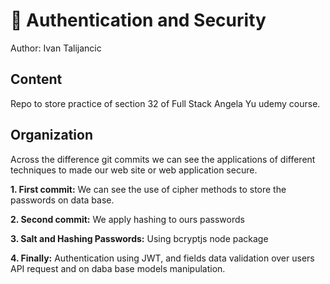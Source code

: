 # :rocket: Authentication and Security
Author: Ivan Talijancic

## Content
Repo to store practice of section 32 of Full Stack Angela Yu udemy course.

## Organization
Across the difference git commits we can see the applications of different techniques to made our web site or web application secure.

**1. First commit:** We can see the use of cipher methods to store the passwords on data base.

**2. Second commit:** We apply hashing to ours passwords

**3. Salt and Hashing Passwords:** Using bcryptjs node package

**4. Finally:** Authentication using JWT, and fields data validation over users API request and on daba base models manipulation.